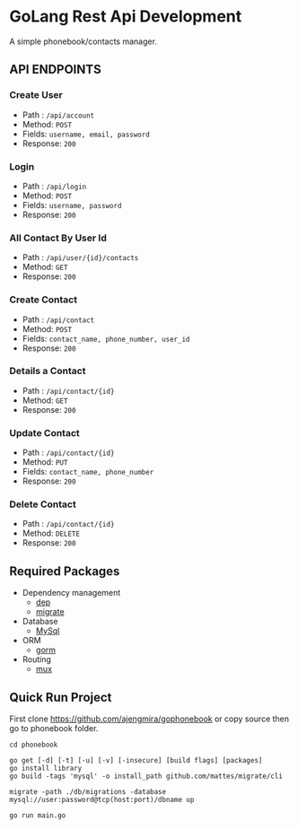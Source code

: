 # GoLang Rest Api Development

A simple phonebook/contacts manager.

## API ENDPOINTS

### Create User
- Path : `/api/account`
- Method: `POST`
- Fields: `username, email, password`
- Response: `200`

### Login
- Path : `/api/login`
- Method: `POST`
- Fields: `username, password`
- Response: `200`

### All Contact By User Id
- Path : `/api/user/{id}/contacts`
- Method: `GET`
- Response: `200`

### Create Contact
- Path : `/api/contact`
- Method: `POST`
- Fields: `contact_name, phone_number, user_id`
- Response: `200`

### Details a Contact
- Path : `/api/contact/{id}`
- Method: `GET`
- Response: `200`

### Update Contact
- Path : `/api/contact/{id}`
- Method: `PUT`
- Fields: `contact_name, phone_number`
- Response: `200`

### Delete Contact
- Path : `/api/contact/{id}`
- Method: `DELETE`
- Response: `200`

## Required Packages
- Dependency management
    * [dep](https://github.com/golang/dep)
    * [migrate](https://github.com/mattes/migrate/cli)
- Database
    * [MySql](https://github.com/go-sql-driver/mysql)
- ORM   
    * [gorm](github.com/jinzhu/gorm)
- Routing
    * [mux](github.com/gorilla/mux)

## Quick Run Project
First clone https://github.com/ajengmira/gophonebook or copy source then go to phonebook folder.  

```
cd phonebook

go get [-d] [-t] [-u] [-v] [-insecure] [build flags] [packages]
go install library
go build -tags 'mysql' -o install_path github.com/mattes/migrate/cli

migrate -path ./db/migrations -database mysql://user:password@tcp(host:port)/dbname up

go run main.go
```
